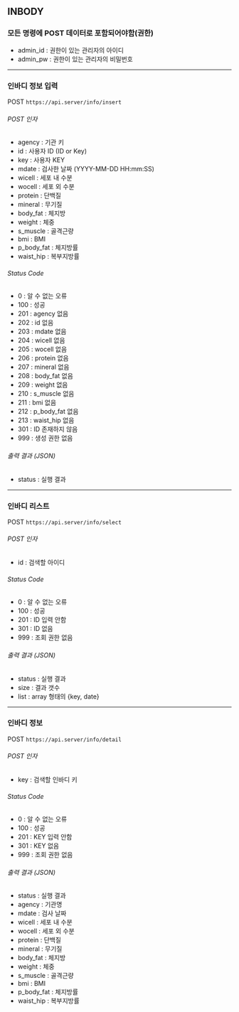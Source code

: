 ## INBODY

### 모든 명령에 POST 데이터로 포함되어야함(권한)
* admin_id : 권한이 있는 관리자의 아이디
* admin_pw : 권한이 있는 관리자의 비밀번호

------

### 인바디 정보 입력
POST ` https://api.server/info/insert `

###### POST 인자
* agency : 기관 키
* id : 사용자 ID (ID or Key)
* key : 사용자 KEY
* mdate : 검사한 날짜 (YYYY-MM-DD HH:mm:SS)
* wicell : 세포 내 수분
* wocell : 세포 외 수분
* protein : 단백질
* mineral : 무기질
* body_fat : 체지방
* weight : 체중
* s_muscle : 골격근량
* bmi : BMI
* p_body_fat : 체지방률
* waist_hip : 복부지방률

###### Status Code
* 0 : 알 수 없는 오류
* 100 : 성공
* 201 : agency 없음
* 202 : id 없음
* 203 : mdate 없음
* 204 : wicell 없음
* 205 : wocell 없음
* 206 : protein 없음
* 207 : mineral 없음
* 208 : body_fat 없음
* 209 : weight 없음
* 210 : s_muscle 없음
* 211 : bmi 없음
* 212 : p_body_fat 없음
* 213 : waist_hip 없음
* 301 : ID 존재하지 않음
* 999 : 생성 권한 없음

###### 출력 결과 (JSON)
* status : 실행 결과

------

### 인바디 리스트
POST ` https://api.server/info/select `

###### POST 인자
* id : 검색할 아이디

###### Status Code
* 0 : 알 수 없는 오류
* 100 : 성공
* 201 : ID 입력 안함
* 301 : ID 없음
* 999 : 조회 권한 없음

###### 출력 결과 (JSON)
* status : 실행 결과
* size : 결과 갯수
* list : array 형태의 {key, date}

------

### 인바디 정보 
POST ` https://api.server/info/detail `

###### POST 인자
* key : 검색할 인바디 키

###### Status Code
* 0 : 알 수 없는 오류
* 100 : 성공
* 201 : KEY 입력 안함
* 301 : KEY 없음
* 999 : 조회 권한 없음

###### 출력 결과 (JSON)
* status : 실행 결과
* agency : 기관명
* mdate : 검사 날짜
* wicell : 세포 내 수분
* wocell : 세포 외 수분
* protein : 단백질
* mineral : 무기질
* body_fat : 체지방
* weight : 체중
* s_muscle : 골격근량
* bmi : BMI
* p_body_fat : 체지방률
* waist_hip : 복부지방률
